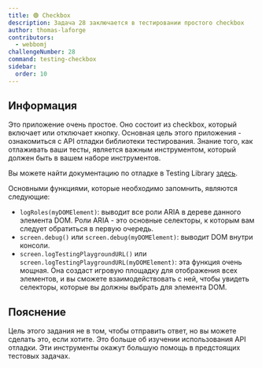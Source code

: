```yaml
---
title: 🟢 Checkbox
description: Задача 28 заключается в тестировании простого checkbox
author: thomas-laforge
contributors:
  - webbomj
challengeNumber: 28
command: testing-checkbox
sidebar:
  order: 10
---
```


## Информация

Это приложение очень простое. Оно состоит из checkbox, который включает или отключает кнопку. Основная цель этого приложения - ознакомиться с API отладки библиотеки тестирования. Знание того, как отлаживать ваши тесты, является важным инструментом, который должен быть в вашем наборе инструментов.

Вы можете найти документацию по отладке в Testing Library [здесь](https://testing-library.com/docs/dom-testing-library/api-debugging#screenlogtestingplaygroundurl).

Основными функциями, которые необходимо запомнить, являются следующие:

- `logRoles(myDOMElement)`: выводит все роли ARIA в дереве данного элемента DOM. Роли ARIA - это основные селекторы, к которым вам следует обратиться в первую очередь.
- `screen.debug()` или `screen.debug(myDOMElement)`: выводит DOM внутри консоли.
- `screen.logTestingPlaygroundURL()` или `screen.logTestingPlaygroundURL(myDOMElement)`: эта функция очень мощная. Она создаст игровую площадку для отображения всех элементов, и вы сможете взаимодействовать с ней, чтобы увидеть селекторы, которые вы должны выбрать для элемента DOM.

## Пояснение

Цель этого задания не в том, чтобы отправить ответ, но вы можете сделать это, если хотите. Это больше об изучении использования API отладки. Эти инструменты окажут большую помощь в предстоящих тестовых задачах.
